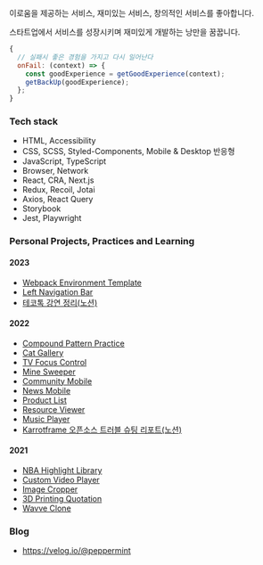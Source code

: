 이로움을 제공하는 서비스, 재미있는 서비스, 창의적인 서비스를 좋아합니다.

스타트업에서 서비스를 성장시키며 재미있게 개발하는 낭만을 꿈꿉니다.

```javascript
{
  // 실패시 좋은 경험을 가지고 다시 일어난다
  onFail: (context) => {
    const goodExperience = getGoodExperience(context);
    getBackUp(goodExperience);
  };
}
```

### Tech stack

- HTML, Accessibility
- CSS, SCSS, Styled-Components, Mobile & Desktop 반응형
- JavaScript, TypeScript
- Browser, Network
- React, CRA, Next.js
- Redux, Recoil, Jotai
- Axios, React Query
- Storybook
- Jest, Playwright

### Personal Projects, Practices and Learning

#### 2023

- <a href="https://github.com/peppermintc/webpack-environment#2-Typescript-%EC%82%AC%EC%9A%A9-%EC%84%A4%EC%A0%95">Webpack Environment Template</a>
- <a href="https://my-dashboard-ruddy.vercel.app/">Left Navigation Bar</a>
- <a href="https://fascinated-whippet-646.notion.site/1903e81d30414430816a4d7c2c22725d">테코톡 강연 정리(노션)</a>

#### 2022

- <a href="https://github.com/peppermintc/compound-pattern-practice">Compound Pattern Practice</a>
- <a href="https://github.com/peppermintc/cat-gallery">Cat Gallery</a>
- <a href="https://github.com/peppermintc/tv-focus-control">TV Focus Control</a>
- <a href="https://github.com/peppermintc/mine-sweeper">Mine Sweeper</a>
- <a href="https://github.com/peppermintc/community-mobile">Community Mobile</a>
- <a href="https://github.com/peppermintc/news-mobile">News Mobile</a>
- <a href="https://github.com/peppermintc/product-list">Product List</a>
- <a href="https://github.com/peppermintc/resource-viewer">Resource Viewer</a>
- <a href="https://github.com/peppermintc/music-player-web">Music Player</a>
- <a href="https://fascinated-whippet-646.notion.site/KarrotFrame-Trouble-shooting-2022-05-0d67a9d394254dbd9d57425b20e4d3c8">Karrotframe 오픈소스 트러블 슈팅 리포트(노션)</a>

#### 2021

- <a href="https://nbahighlightlibrary.com/">NBA Highlight Library</a>
- <a href="https://peppermintc.github.io/custom-video-player/">Custom Video Player</a>
- <a href="https://peppermintc.github.io/image-cropper/">Image Cropper</a>
- <a href="https://peppermintc.github.io/3d-print-quotation/">3D Printing Quotation</a>
- <a href="https://peppermintc.github.io/wavve-clone/">Wavve Clone</a>
<!--

#### 2020

- <a href="https://peppermintc.github.io/Volume-Power-Test/">Vocal Power Test</a>
- <a href="https://peppermintc.github.io/Notice-Board/">Notice Board</a>
- <a href="https://peppermintc.github.io/team-manager-3/">Team Manager 3</a>
- <a href="https://peppermintc.github.io/Team-Manager/">Team Manager</a>
- <a href="https://peppermintc.github.io/thc/">오늘의집 클론</a>
- <a href="https://peppermintc.github.io/peppermint-timer/">타이머</a>
- <a href="https://peppermintc.github.io/My_Portfolio/">My Portfolio</a> -->

### Blog

- https://velog.io/@peppermint
